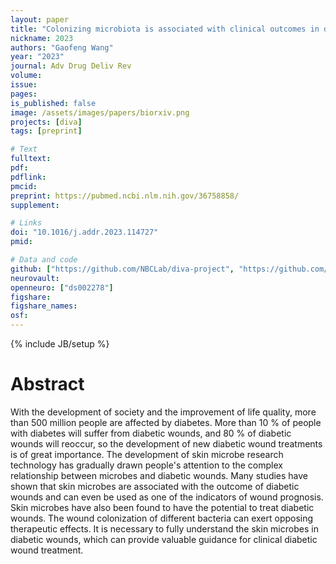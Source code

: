 ```yaml
---
layout: paper
title: "Colonizing microbiota is associated with clinical outcomes in diabetic wound healing"
nickname: 2023
authors: "Gaofeng Wang"
year: "2023"
journal: Adv Drug Deliv Rev
volume:
issue:
pages:
is_published: false
image: /assets/images/papers/biorxiv.png
projects: [diva]
tags: [preprint]

# Text
fulltext:
pdf:
pdflink:
pmcid:
preprint: https://pubmed.ncbi.nlm.nih.gov/36758858/
supplement:

# Links
doi: "10.1016/j.addr.2023.114727"
pmid:

# Data and code
github: ["https://github.com/NBCLab/diva-project", "https://github.com/NBCLab/arithmetic-task", "https://github.com/NBCLab/pyfLoc", "https://github.com/NBCLab/localizer-task", "https://github.com/NBCLab/film-viewing-task", "https://github.com/NBCLab/arithmetic-task", "https://github.com/NBCLab/sorpf-task", "https://github.com/NBCLab/eirt-task", "https://github.com/NBCLab/probabilistic-selection-task"]
neurovault:
openneuro: ["ds002278"]
figshare:
figshare_names:
osf:
---
```

{% include JB/setup %}

# Abstract

With the development of society and the improvement of life quality, more than 500 million people are affected by diabetes. More than 10 % of people with diabetes will suffer from diabetic wounds, and 80 % of diabetic wounds will reoccur, so the development of new diabetic wound treatments is of great importance. The development of skin microbe research technology has gradually drawn people's attention to the complex relationship between microbes and diabetic wounds. Many studies have shown that skin microbes are associated with the outcome of diabetic wounds and can even be used as one of the indicators of wound prognosis. Skin microbes have also been found to have the potential to treat diabetic wounds. The wound colonization of different bacteria can exert opposing therapeutic effects. It is necessary to fully understand the skin microbes in diabetic wounds, which can provide valuable guidance for clinical diabetic wound treatment.
